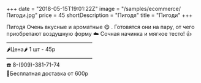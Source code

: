 +++
date = "2018-05-15T19:01:22Z"
image = "/samples/ecommerce/Пигоди.jpg"
price = 45
shortDescription = "Пигодя"
title = "Пигоди"
+++

Пигодя
Очень вкусные и ароматные 😋
.
Готовятся они на пару, от чего приобретают воздушную форму ☁️
Сочная начинка и мягкое тесто! 👍
————————————————  
🌶Цена🌶 1 шт - 45р   
————————————————   
☎️ 8-(909)-381-71-74   
🚗Бесплатная доставка от 600р
